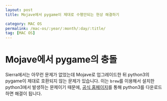 ```yaml
---
layout: post
title: Mojave에서 pygame이 제대로 수행안되는 현상 해결하기

category: MAC OS
permalink: /mac-os/:year/:month/:day/:title/
tag: [MAC OS]
---
```

# Mojave에서 pygame의 충돌

Sierra에서는 아무런 문제가 없었는데 Mojave로 업그레이드한 뒤 python3의 pygame이 제대로 호환되지 않는 문제가 있습니다.
이는 `brew`를 이용해서 설치한 python3에서 발생하는 문제이기 때문에, [공식 홈페이지](https://www.python.org/downloads/)를 통해 python3를 다운로드하면 해결이 됩니다. 
